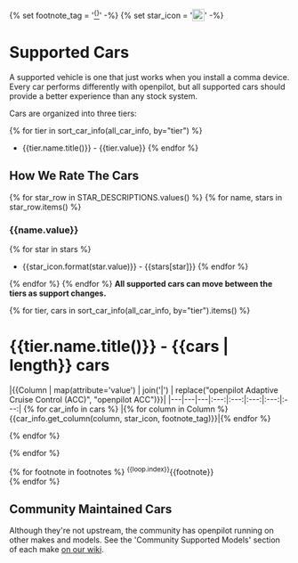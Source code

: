 {% set footnote_tag = '[<sup>{}</sup>](#footnotes)' -%}
{% set star_icon = '<a href="##"><img valign="top" src="assets/icon-star-{}.svg" width="22" /></a>' -%}

# Supported Cars

A supported vehicle is one that just works when you install a comma device. Every car performs differently with openpilot, but all supported cars should provide a better experience than any stock system.

Cars are organized into three tiers:

{% for tier in sort_car_info(all_car_info, by="tier") %}
- {{tier.name.title()}} - {{tier.value}}
{% endfor %}

How We Rate The Cars
---

{% for star_row in STAR_DESCRIPTIONS.values() %}
{% for name, stars in star_row.items() %}
### {{name.value}}
{% for star in stars %}
- {{star_icon.format(star.value)}} - {{stars[star]}}
{% endfor %}

{% endfor %}
{% endfor %}
**All supported cars can move between the tiers as support changes.**

{% for tier, cars in sort_car_info(all_car_info, by="tier").items() %}
# {{tier.name.title()}} - {{cars | length}} cars

|{{Column | map(attribute='value') | join('|') | replace("openpilot Adaptive Cruise Control (ACC)", "openpilot ACC")}}|
|---|---|---|:---:|:---:|:---:|:---:|:---:|
{% for car_info in cars %}
|{% for column in Column %}{{car_info.get_column(column, star_icon, footnote_tag)}}|{% endfor %}

{% endfor %}

{% endfor %}

<a id="footnotes"></a>
{% for footnote in footnotes %}
<sup>{{loop.index}}</sup>{{footnote}} <br />
{% endfor %}

## Community Maintained Cars
Although they're not upstream, the community has openpilot running on other makes and models. See the 'Community Supported Models' section of each make [on our wiki](https://wiki.comma.ai/).
